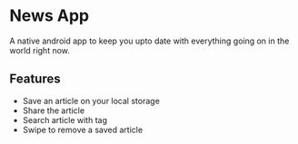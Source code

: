 # News App 

A native android app to keep you upto date with everything going on in the world right now.

## Features

- Save an article on your local storage
- Share the article 
- Search article with tag
- Swipe to remove a saved article

